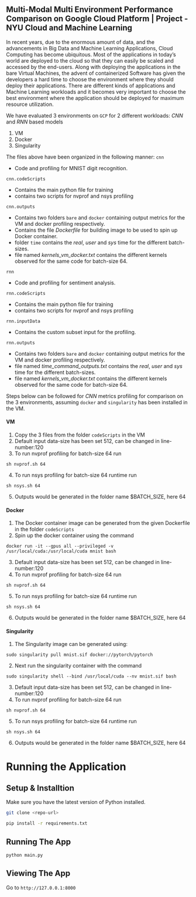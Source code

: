 ## Multi-Modal Multi Environment Performance Comparison on Google Cloud Platform | Project - NYU Cloud and Machine Learning

In recent years, due to the enormous amount of data, and the advancements in Big Data and Machine Learning Applications, Cloud Computing has become ubiquitous. Most of the applications in today’s world are deployed to the cloud so that they can easily be scaled and accessed by the end-users. Along with deploying the applications in the bare Virtual Machines, the advent of containerized Software has given the developers a hard time to choose the environment where they should deploy their applications. There are different kinds of applications and Machine Learning workloads and it becomes very important to choose the best environment where the application should be deployed for maximum resource utilization.

We have evaluated 3 environments on `GCP` for 2 different workloads: _CNN_ and _RNN_ based models
1. VM
2. Docker
3. Singularity

The files above have been organized in the following manner:
`cnn`
- Code and profiling for MNIST digit recognition.

`cnn.codeScripts`
- Contains the main python file for training
- contains two scripts for nvprof and nsys profiling

`cnn.outputs`
- Contains two folders `bare` and `docker` containing output metrics for the VM and docker profiling respectively.
- Contains the file _Dockerfile_ for building image to be used to spin up Docker container.
- folder `time` contains the _real_, _user_ and _sys_ time for the different batch-sizes.
- file named _kernels_vm_docker.txt_ contains the different kernels observed for the same code for batch-size 64.

`rnn`
- Code and profiling for sentiment analysis.

`rnn.codeScripts`
- Contains the main python file for training
- contains two scripts for nvprof and nsys profiling

`rnn.inputData`
- Contains the custom subset input for the profiling.

`rnn.outputs`
- Contains two folders `bare` and `docker` containing output metrics for the VM and docker profiling respectively.
- file named _time_command_outputs.txt_ contains the _real_, _user_ and _sys_ time for the different batch-sizes.
- file named _kernels_vm_docker.txt_ contains the different kernels observed for the same code for batch-size 64.


Steps below can be followed for _CNN_ metrics profiling for comparison on the 3 environments, assuming `docker` and `singularity` has been installed in the VM.

#### VM
1. Copy the 3 files from the folder `codeScripts` in the VM
2. Default input data-size has been set 512, can be changed in line-number:120
3. To run nvprof profiling for batch-size 64 run
```
sh nvprof.sh 64
```
4. To run nsys profiling for batch-size 64 runtime run
```
sh nsys.sh 64
```
5. Outputs would be generated in the folder name $BATCH_SIZE, here 64


#### Docker
1. The Docker container image can be generated from the given Dockerfile in the folder `codeScripts`
2. Spin up the docker container using the command
```
docker run -it --gpus all --privileged -v /usr/local/cuda:/usr/local/cuda mnist bash
```
3. Default input data-size has been set 512, can be changed in line-number:120
4. To run nvprof profiling for batch-size 64 run
```
sh nvprof.sh 64
```
5. To run nsys profiling for batch-size 64 runtime run
```
sh nsys.sh 64
```
6. Outputs would be generated in the folder name $BATCH_SIZE, here 64

#### Singularity
1. The Singularity image can be generated using:
```
sudo singularity pull mnist.sif docker://pytorch/pytorch 
```
2. Next run the singularity container with the command
```
sudo singularity shell --bind /usr/local/cuda --nv mnist.sif bash
```
3. Default input data-size has been set 512, can be changed in line-number:120
4. To run nvprof profiling for batch-size 64 run
```
sh nvprof.sh 64
```
5. To run nsys profiling for batch-size 64 runtime run
```
sh nsys.sh 64
```
6. Outputs would be generated in the folder name $BATCH_SIZE, here 64


# Running the Application

## Setup & Installtion

Make sure you have the latest version of Python installed.

```bash
git clone <repo-url>
```

```bash
pip install -r requirements.txt
```

## Running The App

```bash
python main.py
```

## Viewing The App

Go to `http://127.0.0.1:8000`
